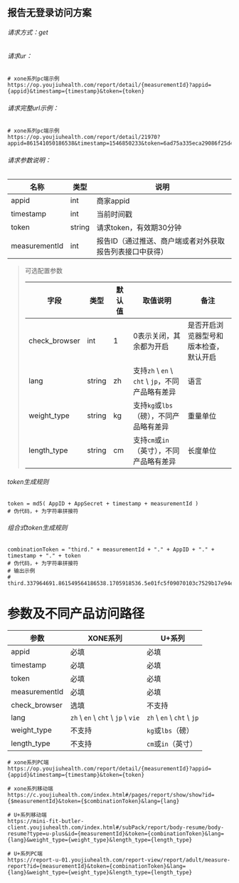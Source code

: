 ## 报告无登录访问方案
###### 请求方式：get

###### 请求ur：

~~~
# xone系列pc端示例
https://op.youjiuhealth.com/report/detail/{measurementId}?appid={appid}&timestamp={timestamp}&token={token}
~~~

###### 请求完整url示例：

~~~
# xone系列pc端示例
https://op.youjiuhealth.com/report/detail/21970?appid=861541050186538&timestamp=1546850233&token=6ad75a335eca29086f25d46a78f7dd36
~~~


###### 请求参数说明：

| 名称          | 类型   | 说明                                                     |
| ------------- | ------ | -------------------------------------------------------- |
| appid         | int    | 商家appid                                                |
| timestamp     | int    | 当前时间戳                                               |
| token         | string | 请求token，有效期30分钟                                  |
| measurementId | int    | 报告ID（通过推送、商户端或者对外获取报告列表接口中获得） |

> 可选配置参数
>
> | 字段          | 类型   | 默认值 | 取值说明                                         | 备注                                   |
> | ------------- | ------ | ------ | ------------------------------------------------ | -------------------------------------- |
> | check_browser | int    | 1      | 0表示关闭，其余都为开启                          | 是否开启浏览器型号和版本检查，默认开启 |
> | lang          | string | zh     | 支持`zh` \ `en` \ `cht` \ `jp`，不同产品略有差异 | 语言                                   |
> | weight_type   | string | kg     | 支持`kg`或`lbs`（磅），不同产品略有差异          | 重量单位                               |
> | length_type   | string | cm     | 支持`cm`或`in`（英寸），不同产品略有差异         | 长度单位                               |
>



###### token生成规则
~~~
token = md5( AppID + AppSecret + timestamp + measurementId )
# 伪代码，+ 为字符串拼接符
~~~

###### 组合式token生成规则
~~~
combinationToken = "third." + measurementId + "." + AppID + "." + timestamp + "." + token
# 伪代码，+ 为字符串拼接符
# 输出示例
# third.337964691.861549564186538.1705918536.5e01fc5f09070103c7529b17e94eec26
~~~

# 参数及不同产品访问路径

| 参数          | XONE系列                           | U+系列                     |
| ------------- | ---------------------------------- | -------------------------- |
| appid         | 必填                               | 必填                       |
| timestamp     | 必填                               | 必填                       |
| token         | 必填                               | 必填                       |
| measurementId | 必填                               | 必填                       |
| check_browser | 选填                               | 不支持                     |
| lang          | `zh` \ `en` \ `cht` \ `jp` \ `vie` | `zh` \ `en` \ `cht` \ `jp` |
| weight_type   | 不支持                             | `kg`或`lbs`（磅）          |
| length_type   | 不支持                             | `cm`或`in`（英寸）         |

~~~
# xone系列PC端
https://op.youjiuhealth.com/report/detail/{measurementId}?appid={appid}&timestamp={timestamp}&token={token}

# xone系列移动端
https://c.youjiuhealth.com/index.html#/pages/report/show/show?id={$measurementId}&token={$combinationToken}&lang={lang}

# U+系列移动端
https://mini-fit-butler-client.youjiuhealth.com/index.html#/subPack/report/body-resume/body-resume?type=u-plus&id={measurementId}&token={combinationToken}&lang={lang}&weight_type={weight_type}&length_type={length_type}

# U+系列PC端
https://report-u-01.youjiuhealth.com/report-view/report/adult/measure-report?id={measurementId}&token={combinationToken}&lang={lang}&weight_type={weight_type}&length_type={length_type}
~~~

